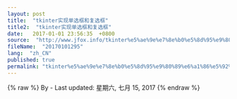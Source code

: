 ```yaml
---
layout: post
title:  "tkinter实现单选框和复选框"
title2:  "tkinter实现单选框和复选框"
date:   2017-01-01 23:56:35  +0800
source:  "http://www.jfox.info/tkinter%e5%ae%9e%e7%8e%b0%e5%8d%95%e9%80%89%e6%a1%86%e5%92%8c%e5%a4%8d%e9%80%89%e6%a1%86.html"
fileName:  "20170101295"
lang:  "zh_CN"
published: true
permalink: "tkinter%e5%ae%9e%e7%8e%b0%e5%8d%95%e9%80%89%e6%a1%86%e5%92%8c%e5%a4%8d%e9%80%89%e6%a1%86.html"
---
```

{% raw %}
By  - Last updated: 星期六, 七月 15, 2017
{% endraw %}
